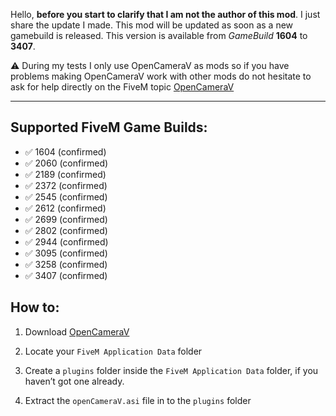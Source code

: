 Hello, **before you start to clarify that I am not the author of this mod**. I just share the update I made.
This mod will be updated as soon as a new gamebuild is released. 
This version is available from *GameBuild* **1604** to **3407**. 

⚠️ During my tests I only use OpenCameraV as mods so if you have problems making OpenCameraV work with other mods do not hesitate to ask for help directly on the FiveM topic [OpenCameraV](https://forum.cfx.re/t/opencamerav-gamebuilds-1604-to-3258/5146852)

---

## Supported FiveM Game Builds:

- ✅ 1604 (confirmed)
- ✅ 2060 (confirmed)
- ✅ 2189 (confirmed)
- ✅ 2372 (confirmed)
- ✅ 2545 (confirmed)
- ✅ 2612 (confirmed)
- ✅ 2699 (confirmed)
- ✅ 2802 (confirmed)
- ✅ 2944 (confirmed)
- ✅ 3095 (confirmed)
- ✅ 3258 (confirmed)
- ✅ 3407 (confirmed)


## How to:

1. Download [OpenCameraV](https://github.com/Z3do/OpenCameraV/releases)

2. Locate your `FiveM Application Data` folder

4. Create a `plugins` folder inside the `FiveM Application Data` folder, if you haven’t got one already.

5. Extract the `openCameraV.asi` file in to the `plugins` folder
